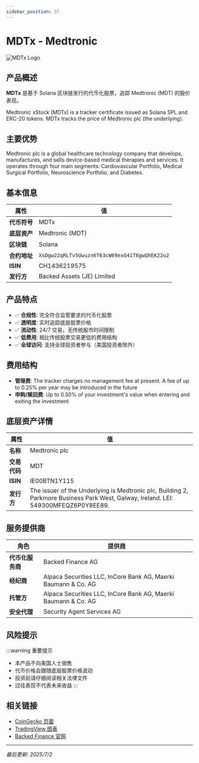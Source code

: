 ```yaml
---
sidebar_position: 37
---
```


# MDTx - Medtronic

![MDTx Logo](/img/tokens/mdtx.svg)

## 产品概述

**MDTx** 是基于 Solana 区块链发行的代币化股票，追踪 Medtronic (MDT) 的股价表现。

Medtronic xStock (MDTx) is a tracker certificate issued as Solana SPL and ERC-20 tokens. MDTx tracks the price of Medtronic plc (the underlying).

## 主要优势

Medtronic plc is a global healthcare technology company that develops, manufactures, and sells device-based medical therapies and services. It operates through four main segments: Cardiovascular Portfolio, Medical Surgical Portfolio, Neuroscience Portfolio, and Diabetes.


## 基本信息

| 属性 | 值 |
|------|----|
| **代币符号** | MDTx |
| **底层资产** | Medtronic (MDT) |
| **区块链** | Solana |
| **合约地址** | `XsDgw22qRLTv5Uwuzn6T63cW69exG41T6gwQhEK22u2` |
| **ISIN** | CH1436219575 |
| **发行方** | Backed Assets (JE) Limited |

## 产品特点

- ✅ **合规性**: 完全符合监管要求的代币化股票
- ✅ **透明度**: 实时追踪底层股票价格
- ✅ **流动性**: 24/7 交易，无传统股市时间限制
- ✅ **低费用**: 相比传统股票交易更低的费用结构
- ✅ **全球访问**: 支持全球投资者参与（美国投资者除外）

## 费用结构

- **管理费**: The tracker charges no management fee at present. A fee of up to 0.25% per year may be introduced in the future
- **申购/赎回费**: Up to 0.50% of your investment's value when entering and exiting the investment

## 底层资产详情

| 属性 | 值 |
|------|----|
| **名称** | Medtronic plc |
| **交易代码** | MDT |
| **ISIN** | IE00BTN1Y115 |
| **发行方** | The issuer of the Underlying is Medtronic plc, Building 2, Parkmore Business Park West, Galway, Ireland. LEI: 549300MFEQZ6P0Y8EE89. |

## 服务提供商

| 角色 | 提供商 |
|------|----|
| **代币化服务商** | Backed Finance AG |
| **经纪商** | Alpaca Securities LLC, InCore Bank AG, Maerki Baumann & Co. AG |
| **托管方** | Alpaca Securities LLC, InCore Bank AG, Maerki Baumann & Co. AG |
| **安全代理** | Security Agent Services AG |

## 风险提示

:::warning 重要提示
- 本产品不向美国人士销售
- 代币价格会跟随底层股票价格波动
- 投资前请仔细阅读相关法律文件
- 过往表现不代表未来收益
:::

## 相关链接

- [CoinGecko 页面](https://www.coingecko.com/)
- [TradingView 图表](https://www.tradingview.com/)
- [Backed Finance 官网](https://backed.fi/)

---

*最后更新: 2025/7/2*
